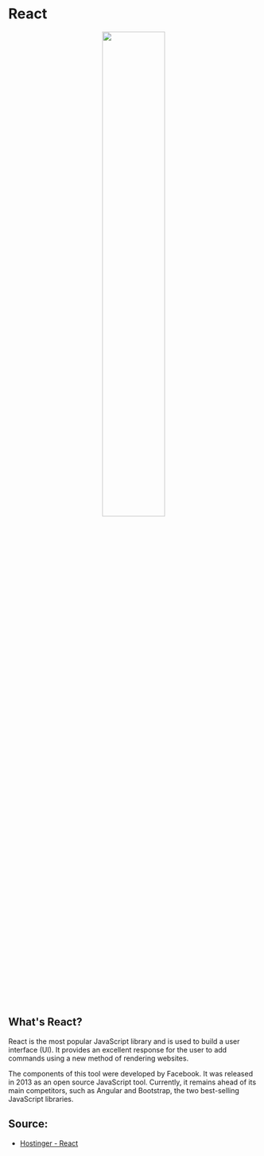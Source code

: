 # React

<div align="center"><img width="50%" src="https://dwglogo.com/wp-content/uploads/2017/09/1460px-React_logo.png" /></div>

## What's React?

<p> 
 React is the most popular JavaScript library and is used to build a user interface (UI). It provides an excellent response for the user to add commands using a new method of rendering websites.

The components of this tool were developed by Facebook. It was released in 2013 as an open source JavaScript tool. Currently, it remains ahead of its main competitors, such as Angular and Bootstrap, the two best-selling JavaScript libraries. 
</p>


  




## Source:
<ul>
  <li><a href="https://www.hostinger.com.br/tutoriais/o-que-e-react-javascript">Hostinger - React<a/></li>
</ul>  



